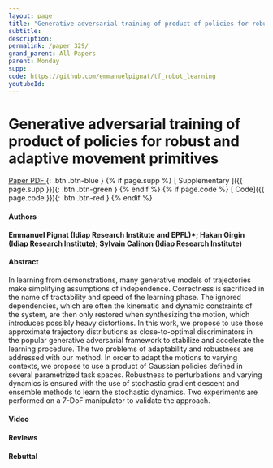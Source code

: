 ```yaml
---
layout: page
title: "Generative adversarial training of product of policies for robust and adaptive movement primitives"
subtitle: 
description:
permalink: /paper_329/
grand_parent: All Papers
parent: Monday
supp: 
code: https://github.com/emmanuelpignat/tf_robot_learning
youtubeId: 
---
```


# Generative adversarial training of product of policies for robust and adaptive movement primitives

[<i class="fa fa-file-text-o" aria-hidden="true"></i> Paper PDF ](https://drive.google.com/file/d/1gGAAlGw9akNdZioCWQBYWBHCa3sm3kVe/view){: .btn .btn-blue } {% if page.supp %} [<i class="fa fa-file-text-o" aria-hidden="true"></i> Supplementary ]({{ page.supp }}){: .btn .btn-green } {% endif %} {% if page.code %} [<i class="fa fa-github" aria-hidden="true"></i> Code]({{ page.code }}){: .btn .btn-red }
{% endif %}

#### Authors
**Emmanuel Pignat (Idiap Research Institute and EPFL)*; Hakan Girgin (Idiap Research Institute); Sylvain Calinon (Idiap Research Institute)**

#### Abstract
In learning from demonstrations, many generative models of trajectories make simplifying assumptions of independence. Correctness is sacrificed in the name of tractability and speed of the learning phase. 
    The ignored dependencies, which are often the kinematic and dynamic constraints of the system, are then only restored when synthesizing the motion, which introduces possibly heavy distortions. 
    In this work, we propose to use those approximate trajectory distributions as close-to-optimal discriminators in the popular generative adversarial framework to stabilize and accelerate the learning procedure. 
    The two problems of adaptability and robustness are addressed with our method. 
    In order to adapt the motions to varying contexts, we propose to use a product of Gaussian policies defined in several parametrized task spaces. Robustness to perturbations and varying dynamics is ensured with the use of stochastic gradient descent and ensemble methods to learn the stochastic dynamics. Two experiments are performed on a 7-DoF manipulator to validate the approach.

#### Video 

#### Reviews

#### Rebuttal
